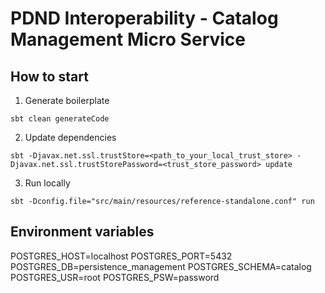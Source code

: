 # PDND Interoperability - Catalog Management Micro Service

## How to start
1. Generate boilerplate
```
sbt clean generateCode
```
2. Update dependencies
```
sbt -Djavax.net.ssl.trustStore=<path_to_your_local_trust_store> -Djavax.net.ssl.trustStorePassword=<trust_store_password> update
```
3. Run locally
```
sbt -Dconfig.file="src/main/resources/reference-standalone.conf" run
```

## Environment variables
POSTGRES_HOST=localhost
POSTGRES_PORT=5432
POSTGRES_DB=persistence_management
POSTGRES_SCHEMA=catalog
POSTGRES_USR=root
POSTGRES_PSW=password